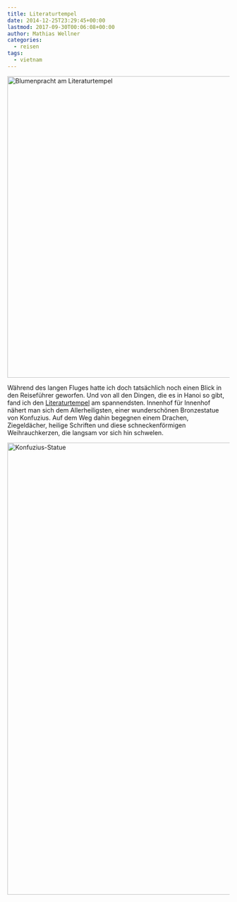 ```yaml
---
title: Literaturtempel
date: 2014-12-25T23:29:45+00:00
lastmod: 2017-09-30T00:06:08+00:00
author: Mathias Wellner
categories:
  - reisen
tags:
  - vietnam
---
```

<a data-flickr-embed="true"  href="https://www.flickr.com/photos/mwellner/34120561951/in/dateposted-public/" title="Blumenpracht am Literaturtempel"><img src="https://c1.staticflickr.com/3/2806/34120561951_4d1d83012c_b.jpg" width="1024" height="683" alt="Blumenpracht am Literaturtempel"></a>

Während des langen Fluges hatte ich doch tatsächlich noch einen Blick in den Reiseführer geworfen. Und von all den Dingen, die es in Hanoi so gibt, fand ich den <a href="http://de.wikipedia.org/wiki/Literaturtempel_%28Hanoi%29" title="Literaturtempel" target="_blank">Literaturtempel</a> am spannendsten. Innenhof für Innenhof nähert man sich dem Allerheiligsten, einer wunderschönen Bronzestatue von Konfuzius. Auf dem Weg dahin begegnen einem Drachen, Ziegeldächer, heilige Schriften und diese schneckenförmigen Weihrauchkerzen, die langsam vor sich hin schwelen. 

<a data-flickr-embed="true"  href="https://www.flickr.com/photos/mwellner/33409700214/in/dateposted-public/" title="Konfuzius-Statue"><img src="https://c1.staticflickr.com/3/2895/33409700214_fbcdfdfee5_b.jpg" width="1024" height="1024" alt="Konfuzius-Statue"></a>

<script async src="//embedr.flickr.com/assets/client-code.js" charset="utf-8"></script>